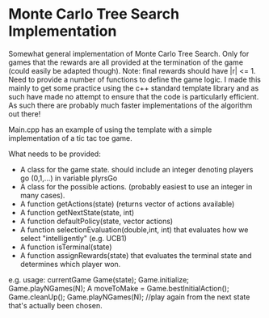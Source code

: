 # Monte Carlo Tree Search Implementation
Somewhat general implementation of Monte Carlo Tree Search. Only for games that the rewards are all provided at the termination of the game (could easily be adapted though).
Note: final rewards should have |r| <= 1. Need to provide a number of functions to define the game logic.
I made this mainly to get some practice using the c++ standard template library and as such have made no attempt to ensure that the code is particularly efficient. As such there are probably much faster implementations of the algorithm out there!

Main.cpp has an example of using the template with a simple implementation of a tic tac toe game.

What needs to be provided:
  - A class for the game state. should include an integer denoting players go (0,1,...) in variable plyrsGo
  - A class for the possible actions. (probably easiest to use an integer in many cases).
  - A function getActions(state) (returns vector of actions available)
  - A function getNextState(state, int)
  - A function defaultPolicy(state, vector<int> actions)
  - A function selectionEvaluation(double,int, int) that evaluates how we select "intelligently" (e.g. UCB1)
  - A function isTerminal(state)
  - A function assignRewards(state) that evaluates the terminal state and determines which player won.

e.g. usage:
currentGame Game(state);
Game.initialize;
Game.playNGames(N);
A moveToMake = Game.bestInitialAction();
Game.cleanUp();
Game.playNGames(N); //play again from the next state that's actually been chosen.
